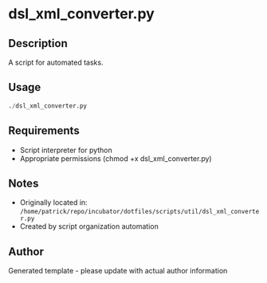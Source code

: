 # dsl_xml_converter.py

## Description
A script for automated tasks.

## Usage
```python
./dsl_xml_converter.py
```

## Requirements
- Script interpreter for python
- Appropriate permissions (chmod +x dsl_xml_converter.py)

## Notes
- Originally located in: `/home/patrick/repo/incubator/dotfiles/scripts/util/dsl_xml_converter.py`
- Created by script organization automation

## Author
Generated template - please update with actual author information
